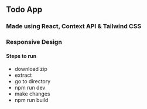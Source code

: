 ## Todo App

### Made using React, Context API & Tailwind CSS

### Responsive Design

#### Steps to run

- download zip
- extract
- go to directory
- npm run dev
- make changes
- npm run build